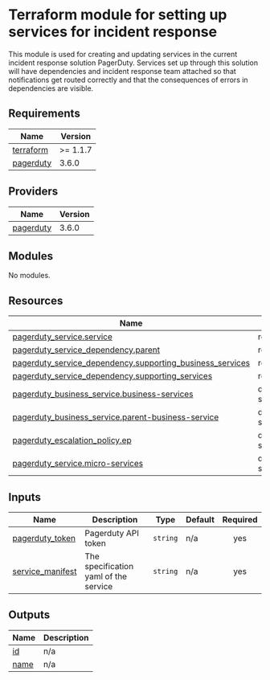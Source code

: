 # Terraform module for setting up services for incident response

This module is used for creating and updating services in the current incident response solution
PagerDuty. Services set up through this solution will have dependencies and incident response team
attached so that notifications get routed correctly and that the consequences of errors in dependencies
are visible.

<!-- BEGIN_TF_DOCS -->
## Requirements

| Name | Version |
|------|---------|
| <a name="requirement_terraform"></a> [terraform](#requirement\_terraform) | >= 1.1.7 |
| <a name="requirement_pagerduty"></a> [pagerduty](#requirement\_pagerduty) | 3.6.0 |

## Providers

| Name | Version |
|------|---------|
| <a name="provider_pagerduty"></a> [pagerduty](#provider\_pagerduty) | 3.6.0 |

## Modules

No modules.

## Resources

| Name | Type |
|------|------|
| [pagerduty_service.service](https://registry.terraform.io/providers/pagerduty/pagerduty/3.6.0/docs/resources/service) | resource |
| [pagerduty_service_dependency.parent](https://registry.terraform.io/providers/pagerduty/pagerduty/3.6.0/docs/resources/service_dependency) | resource |
| [pagerduty_service_dependency.supporting_business_services](https://registry.terraform.io/providers/pagerduty/pagerduty/3.6.0/docs/resources/service_dependency) | resource |
| [pagerduty_service_dependency.supporting_services](https://registry.terraform.io/providers/pagerduty/pagerduty/3.6.0/docs/resources/service_dependency) | resource |
| [pagerduty_business_service.business-services](https://registry.terraform.io/providers/pagerduty/pagerduty/3.6.0/docs/data-sources/business_service) | data source |
| [pagerduty_business_service.parent-business-service](https://registry.terraform.io/providers/pagerduty/pagerduty/3.6.0/docs/data-sources/business_service) | data source |
| [pagerduty_escalation_policy.ep](https://registry.terraform.io/providers/pagerduty/pagerduty/3.6.0/docs/data-sources/escalation_policy) | data source |
| [pagerduty_service.micro-services](https://registry.terraform.io/providers/pagerduty/pagerduty/3.6.0/docs/data-sources/service) | data source |

## Inputs

| Name | Description | Type | Default | Required |
|------|-------------|------|---------|:--------:|
| <a name="input_pagerduty_token"></a> [pagerduty\_token](#input\_pagerduty\_token) | Pagerduty API token | `string` | n/a | yes |
| <a name="input_service_manifest"></a> [service\_manifest](#input\_service\_manifest) | The specification yaml of the service | `string` | n/a | yes |

## Outputs

| Name | Description |
|------|-------------|
| <a name="output_id"></a> [id](#output\_id) | n/a |
| <a name="output_name"></a> [name](#output\_name) | n/a |
<!-- END_TF_DOCS -->
